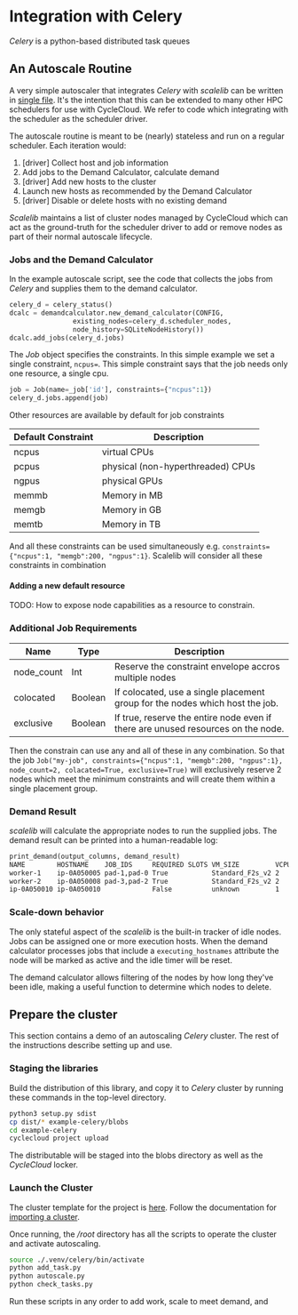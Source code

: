 # Integration with Celery

_Celery_ is a python-based distributed task queues

## An Autoscale Routine

A very simple autoscaler that integrates _Celery_ with 
_scalelib_ can be written in [single file](specs/broker/cluster-init/files/autoscale.py).
It's the intention that this can be extended to 
many other HPC schedulers for use with CycleCloud.
We refer to code which integrating with the scheduler 
as the scheduler driver.

The autoscale routine is meant to be (nearly) stateless 
and run on a regular scheduler. Each iteration would:

1. [driver] Collect host and job information
1. Add jobs to the Demand Calculator, calculate demand
1. [driver] Add new hosts to the cluster
1. Launch new hosts as recommended by the Demand Calculator
1. [driver] Disable or delete hosts with no existing demand

_Scalelib_ maintains a list of cluster nodes managed by
CycleCloud which can act as the ground-truth for the 
scheduler driver to add or remove nodes as
part of their normal autoscale lifecycle.

### Jobs and the Demand Calculator

In the example autoscale script, see the code that collects the jobs
from _Celery_ and supplies them to the demand calculator.

```python
celery_d = celery_status()
dcalc = demandcalculator.new_demand_calculator(CONFIG, 
                existing_nodes=celery_d.scheduler_nodes, 
                node_history=SQLiteNodeHistory())
dcalc.add_jobs(celery_d.jobs)
```

The _Job_ object specifies the constraints. In this simple example we
set a single constraint, `ncpus=`. This simple constraint says that
the job needs only one resource, a single cpu.

```python
job = Job(name=_job['id'], constraints={"ncpus":1})
celery_d.jobs.append(job)
```

Other resources are available by default for job constraints

| Default Constraint | Description  | 
|---|---| 
| ncpus | virtual CPUs  |
| pcpus  | physical (non-hyperthreaded) CPUs  | 
| ngpus  | physical GPUs  |  
| memmb | Memory in MB |
| memgb | Memory in GB |
| memtb | Memory in TB |

And all these constraints can be used simultaneously e.g.
 `constraints={"ncpus":1, "memgb":200, "ngpus":1}`. Scalelib will
 consider all these constraints in combination

#### Adding a new default resource

TODO:
How to expose node capabilities as a resource to constrain.

### Additional Job Requirements

| Name | Type | Description  |
|---|---|---|
| node_count  | Int | Reserve the constraint envelope accros multiple nodes |
| colocated  | Boolean  | If colocated, use a single placement group for the nodes which host the job.  |
| exclusive | Boolean  | If true, reserve the entire node even if there are unused resources on the node.

Then the constrain can use any and all of these in any combination. So that the job `Job("my-job", constraints={"ncpus":1, "memgb":200, "ngpus":1}, node_count=2, colacated=True, exclusive=True)` will exclusively reserve 2 nodes which meet the minimum constraints and will create them 
within a single placement group.

### Demand Result

_scalelib_ will calculate the appropriate nodes to run the supplied jobs.
The demand result can be printed into a human-readable log:

```txt
print_demand(output_columns, demand_result)
NAME        HOSTNAME    JOB_IDS     REQUIRED SLOTS VM_SIZE         VCPU_COUNT STATE
worker-1    ip-0A050005 pad-1,pad-0 True           Standard_F2s_v2 2          Ready
worker-2    ip-0A050008 pad-3,pad-2 True           Standard_F2s_v2 2          Ready
ip-0A050010 ip-0A050010             False          unknown         1          running
```

### Scale-down behavior

The only stateful aspect of the _scalelib_ is the built-in tracker of idle nodes. 
Jobs can be assigned one or more execution hosts. 
When the demand calculator processes jobs that include a `executing_hostnames` attribute
the node will be marked as active and the idle timer will be reset.

The demand calculator allows filtering of the nodes
by how long they've been idle, making a useful function
to determine which nodes to delete.

## Prepare the cluster

This section contains a demo of an autoscaling _Celery_
cluster. The rest of the instructions describe setting up and use.

### Staging the libraries

Build the distribution of this library, and copy it to
_Celery_ cluster
by running these commands in the top-level directory.

```bash
python3 setup.py sdist
cp dist/* example-celery/blobs
cd example-celery
cyclecloud project upload
```
The distributable will be staged into the blobs directory
as well as the _CycleCloud_ locker.

### Launch the Cluster

The cluster template for the project is [here](templates/celery.txt). Follow the documentation for [importing a cluster](https://docs.microsoft.com/azure/cyclecloud/how-to/create-cluster?view=cyclecloud-7#importing-a-cluster-template).

Once running, the _/root_ directory has all the scripts to operate
the cluster and activate autoscaling.

```bash
source ./.venv/celery/bin/activate
python add_task.py
python autoscale.py
python check_tasks.py
```

Run these scripts in any order to add work, 
scale to meet demand, and 